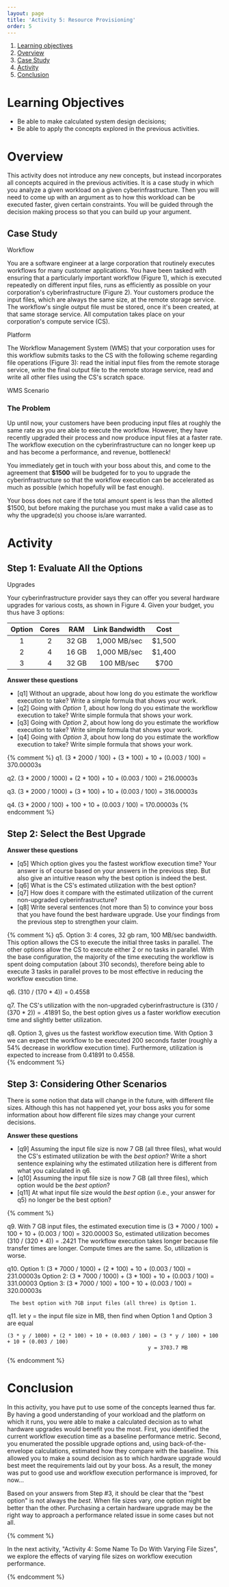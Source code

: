 ```yaml
---
layout: page
title: 'Activity 5: Resource Provisioning'
order: 5
---
```


1. [Learning objectives](#learning-objectives)
2. [Overview](#overview)
2. [Case Study](#case-study)
3. [Activity](#activity)
3. [Conclusion](#conclusion)

# Learning Objectives
- Be able to make calculated system design decisions;
- Be able to apply the concepts explored in the previous activities.

# Overview

This activity does not introduce any new concepts, but instead incorporates
all concepts acquired in the previous activities.  It is a
case study in which you analyze a given workload on a given
cyberinfrastructure. Then you will need to come up with an argument as to
how this workload can be executed faster, given certain constraints. You
will be guided through the decision making process so that you can build up
your argument.

## Case Study

<object class="figure" type="image/svg+xml" data="{{ site.baseurl }}/public/img/activity_3/workflow.svg">Workflow</object>

You are a software engineer at a large corporation that routinely executes
workflows for many customer applications. You have been tasked with
ensuring that a particularly important workflow (Figure 1), which is
executed repeatedly on different input files, runs as efficiently as
possible on your corporation's cyberinfrastructure (Figure 2).  Your
customers produce the input files, which are always the same size, at the
remote storage service.  The workflow's single output file must be stored,
once it's been created, at that same storage service. All computation takes
place on your corporation's compute service (CS).

<object class="figure" type="image/svg+xml" data="{{ site.baseurl }}/public/img/activity_3/cyber_infrastructure.svg">Platform</object>

The Workflow Management System (WMS) that your corporation uses for this
workflow submits tasks to the CS with the following scheme regarding
file operations (Figure 3): read the initial input files from the remote
storage service, write the final output file to the remote storage service,
read and write all other files using the CS's scratch space.

<object class="figure" type="image/svg+xml" data="{{ site.baseurl }}/public/img/activity_3/wms.svg">WMS Scenario</object>

### The Problem

Up until now, your customers have been producing input files at roughly the
same rate as you are able to execute the workflow.  However, they have
recently upgraded their process and now produce input files at a faster
rate. The workflow execution on the cyberinfrastructure can no longer keep
up and has become a performance, and revenue, bottleneck!

You immediately get in touch with your boss about this, and come to the
agreement that **$1500** will be budgeted for to you to upgrade the
cyberinfrastructure so that the workflow execution can be accelerated as
much as possible (which hopefully will be fast enough).

Your boss does not care if the total amount spent is less than the allotted
$1500, but before making the purchase you must make a valid case as to why
the upgrade(s) you choose is/are warranted.


# Activity

## Step 1: Evaluate All the Options

<object class="figure" type="image/svg+xml" data="{{ site.baseurl }}/public/img/activity_3/upgrades.svg">Upgrades</object>

Your cyberinfrastructure provider says they can offer you several hardware
upgrades for various costs, as shown in Figure 4.
Given your budget, you thus have 3 options:

| Option | Cores |  RAM  | Link Bandwidth |  Cost  |
|:------:|:-----:|:-----:|:--------------:|:------:|
|    1   |   2   | 32 GB |  1,000 MB/sec  | $1,500 |
|    2   |   4   | 16 GB |  1,000 MB/sec  | $1,400 |
|    3   |   4   | 32 GB |   100 MB/sec   |  $700  |


**Answer these questions**

- [q1] Without an upgrade, about how long do you estimate the workflow execution to take?
        Write a simple formula that shows your work.
- [q2] Going with *Option 1*, about how long do you estimate the workflow execution to take?
        Write simple formula that shows your work.
- [q3] Going with *Option 2*, about how long do you estimate the workflow execution to take?
        Write simple formula that shows your work.
- [q4] Going with *Option 3*, about how long do you estimate the workflow execution to take?
        Write simple formula that shows your work.

{% comment %}
q1. (3 * 2000 / 100) + (3 * 100) + 10 + (0.003 / 100) = 370.00003s

q2. (3 * 2000 / 1000) + (2 * 100) + 10 + (0.003 / 100) = 216.00003s

q3. (3 * 2000 / 1000) + (3 * 100) + 10 + (0.003 / 100) = 316.00003s

q4. (3 * 2000 / 100) + 100 + 10 + (0.003 / 100) = 170.00003s
{% endcomment %}

## Step 2: Select the Best Upgrade

**Answer these questions**

- [q5] Which option gives you the fastest workflow execution time? Your answer
       is of course based on your answers in the previous step. But also give an intuitive reason why the best option is
       indeed the best.
- [q6] What is the CS's estimated utilization with the best option?
- [q7] How does it compare with the estimated utilization of the current non-upgraded cyberinfrastructure?
- [q8] Write several sentences (not more than 5) to convince your boss that you have found the best hardware upgrade.
      Use your findings from the previous step to strengthen your claim.

{% comment %}
q5. Option 3: 4 cores, 32 gb ram, 100 MB/sec bandwidth. This option allows the CS to execute the initial three tasks
    in parallel. The other options allow the CS to execute either 2 or no tasks in parallel. With the base configuration,
    the majority of the time executing the workflow is spent doing computation (about 310 seconds), therefore
    being able to execute 3 tasks in parallel proves to be most effective in reducing the workflow execution time.

q6. (310 / (170 * 4)) = 0.4558

q7. The CS's utilization with the non-upgraded cyberinfrastructure is (310 / (370 * 2)) = .41891
    So, the best option gives us a faster workflow execution time and slightly better utilization.

q8. Option 3, gives us the fastest workflow execution time. With Option 3 we can expect the workflow
    to be executed 200 seconds faster (roughly a 54% decrease in workflow execution time). Furthermore,
    utilization is expected to increase from 0.41891 to 0.4558.  
{% endcomment %}

## Step 3: Considering Other Scenarios

There is some notion that data will change in the future, with different file sizes. Although this has not happened
yet, your boss asks you for some information about how different file sizes may change your current decisions.

**Answer these questions**

- [q9] Assuming the input file size is now 7 GB (all three files), what would the CS's estimated utilization be with the *best option*?
       Write a short sentence explaining why the estimated utilization here is different from what you calculated in q6.
- [q10] Assuming the input file size is now 7 GB (all three files), which option would be the *best option*?
- [q11] At what input file size would the *best option*  (i.e., your answer for q5) no longer be the best option?

{% comment %}

q9. With 7 GB input files, the estimated execution time is (3 * 7000 / 100) + 100 + 10 + (0.003 / 100) = 320.00003
    So, estimated utilization becomes (310 / (320 * 4)) = .2421
    The workflow execution takes longer because file transfer times are longer. Compute times are the same. So,
    utilization is worse.

q10. Option 1: (3 * 7000 / 1000) + (2 * 100) + 10 + (0.003 / 100) = 231.00003s
     Option 2: (3 * 7000 / 1000) + (3 * 100) + 10 + (0.003 / 100) = 331.00003
     Option 3: (3 * 7000 / 100) + 100 + 10 + (0.003 / 100) = 320.00003s

     The best option with 7GB input files (all three) is Option 1.

q11. let y = the input file size in MB, then find when Option 1 and Option 3 are equal

    (3 * y / 1000) + (2 * 100) + 10 + (0.003 / 100) = (3 * y / 100) + 100 + 10 + (0.003 / 100)
                                                  y = 3703.7 MB

{% endcomment %}
# Conclusion

In this activity, you have put to use some of the concepts learned thus far. By having
a good understanding of your workload and the platform on which it runs, you were able to make
a calculated decision as to what hardware upgrades would benefit you the most. First, you identified
the current workflow execution time as a baseline performance metric. Second, you enumerated the possible
upgrade options and, using back-of-the-envelope calculations, estimated how they compare with the baseline.
This allowed you to make a sound decision as to which hardware upgrade would best meet the
requirements laid out by your boss. As a result, the money was put to good use and workflow execution
performance is improved, for now...

Based on your answers from Step #3, it should be clear that the "best option"
is not always the *best*. When file sizes vary, one option might be better than the other.
Purchasing a certain hardware upgrade may be the right
way to approach a performance related issue in some cases but not all.

{% comment %}

In the next activity, "Activity 4: Some Name To Do With Varying File Sizes", we explore
the effects of varying file sizes on workflow execution performance.  

{% endcomment %}
